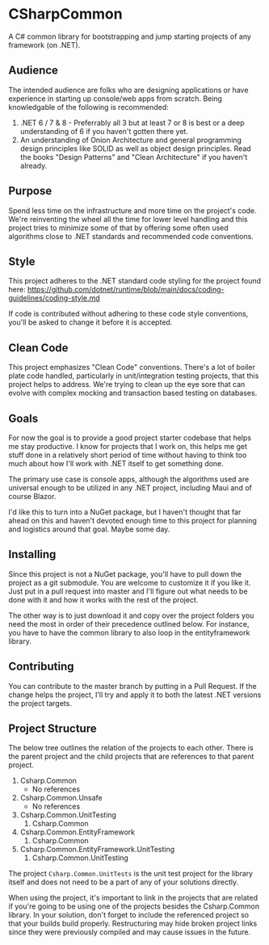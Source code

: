 # CSharpCommon

A C# common library for bootstrapping and jump starting projects of any framework (on .NET).


## Audience

The intended audience are folks who are designing applications or have experience in starting up console/web apps from scratch.  Being knowledgable of the following is recommended:

1. .NET 6 / 7 & 8 - Preferrably all 3 but at least 7 or 8 is best or a deep understanding of 6 if you haven't gotten there yet.
2. An understanding of Onion Architecture and general programming design principles like SOLID as well as object design principles.  Read the books "Design Patterns" and "Clean Architecture" if you haven't already.


## Purpose

Spend less time on the infrastructure and more time on the project's code.  We're reinventing the wheel all the time for lower level handling and this project tries to minimize some of that by offering some often used algorithms close to .NET standards and recommended code conventions.


## Style

This project adheres to the .NET standard code styling for the project found here: https://github.com/dotnet/runtime/blob/main/docs/coding-guidelines/coding-style.md

If code is contributed without adhering to these code style conventions, you'll be asked to change it before it is accepted.


## Clean Code

This project emphasizes "Clean Code" conventions.  There's a lot of boiler plate code handled, particularly in unit/integration testing projects, that this project helps to address.  We're trying to clean up the eye sore that can evolve with complex mocking and transaction based testing on databases.


## Goals

For now the goal is to provide a good project starter codebase that helps me stay productive.  I know for projects that I work on, this helps me get stuff done in a relatively short period of time without having to think too much about how I'll work with .NET itself to get something done.

The primary use case is console apps, although the algorithms used are universal enough to be utilized in any .NET project, including Maui and of course Blazor.

I'd like this to turn into a NuGet package, but I haven't thought that far ahead on this and haven't devoted enough time to this project for planning and logistics around that goal.  Maybe some day.

## Installing

Since this project is not a NuGet package, you'll have to pull down the project as a git submodule.  You are welcome to customize it if you like it.  Just put in a pull request into master and I'll figure out what needs to be done with it and how it works with the rest of the project.

The other way is to just download it and copy over the project folders you need the most in order of their precedence outlined below.  For instance, you have to have the common library to also loop in the entityframework library.

## Contributing

You can contribute to the master branch by putting in a Pull Request.  If the change helps the project, I'll try and apply it to both the latest .NET versions the project targets.

## Project Structure

The below tree outlines the relation of the projects to each other.  There is the parent project and the child projects that are references to that parent project.

1. Csharp.Common
    - No references
1. Csharp.Common.Unsafe
    - No references
1. Csharp.Common.UnitTesting
    1. Csharp.Common
1. Csharp.Common.EntityFramework
    1. Csharp.Common
1. Csharp.Common.EntityFramework.UnitTesting
    1. Csharp.Common.UnitTesting

The project `Csharp.Common.UnitTests` is the unit test project for the library itself and does not need to be a part of any of your solutions directly.

When using the project, it's important to link in the projects that are related if you're going to be using one of the projects besides the Csharp.Common library.  In your solution, don't forget to include the referenced project so that your builds build properly.  Restructuring may hide broken project links since they were previously compiled and may cause issues in the future.